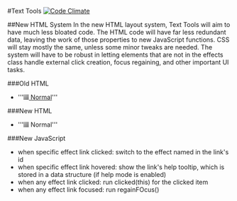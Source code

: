 #Text Tools
[![Code Climate](https://codeclimate.com/github/nicolasmccurdy/text_tools.png)](https://codeclimate.com/github/nicolasmccurdy/text_tools)

##New HTML System
In the new HTML layout system, Text Tools will aim to have much less bloated code. The HTML code will have far less redundant data, leaving the work of those properties to new JavaScript functions. CSS will stay mostly the same, unless some minor tweaks are needed. The system will have to be robust in letting elements that are not in the effects class handle external click creation, focus regaining, and other important UI tasks.

###Old HTML
- '''<a href="javascript:toEffect('normal')" title="Outputs the original, unedited text." onFocus="regainFocus()" onClick="clicked(this)"><img src="icons/text.png"> Normal</a>'''

###New HTML
- '''<a id="normal" class="effect"><img src="icons/text.png"> Normal</a>'''

###New JavaScript
- when specific effect link clicked: switch to the effect named in the link's id
- when specific effect link hovered: show the link's help tooltip, which is stored in a data structure (if help mode is enabled)
- when any effect link clicked: run clicked(this) for the clicked item
- when any effect link focused: run regainFOcus()
